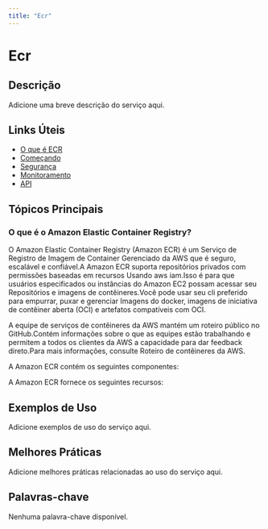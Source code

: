 ```yaml
---
title: "Ecr"
---
```


# Ecr

## Descrição

Adicione uma breve descrição do serviço aqui.

## Links Úteis

- [O que é ECR](https://docs.aws.amazon.com/AmazonECR/latest/userguide/what-is-ecr.html)
- [Começando](https://docs.aws.amazon.com/AmazonECR/latest/userguide/getting-started.html)
- [Segurança](https://docs.aws.amazon.com/AmazonECR/latest/userguide/security.html)
- [Monitoramento](https://docs.aws.amazon.com/AmazonECR/latest/userguide/monitoring.html)
- [API](https://docs.aws.amazon.com/AmazonECR/latest/userguide/api.html)

## Tópicos Principais

### O que é o Amazon Elastic Container Registry?

O Amazon Elastic Container Registry (Amazon ECR) é um Serviço de Registro de Imagem de Container Gerenciado da AWS que é seguro,
escalável e confiável.A Amazon ECR suporta repositórios privados com permissões baseadas em recursos
Usando aws iam.Isso é para que usuários especificados ou instâncias do Amazon EC2 possam acessar seu
Repositórios e imagens de contêineres.Você pode usar seu cli preferido para empurrar, puxar e gerenciar
Imagens do docker, imagens de iniciativa de contêiner aberta (OCI) e artefatos compatíveis com OCI.

A equipe de serviços de contêineres da AWS mantém um roteiro público no GitHub.Contém
informações sobre o que as equipes estão trabalhando e permitem a todos os clientes da AWS a capacidade
para dar feedback direto.Para mais informações, consulte Roteiro de contêineres da AWS.

A Amazon ECR contém os seguintes componentes:

A Amazon ECR fornece os seguintes recursos:

## Exemplos de Uso

Adicione exemplos de uso do serviço aqui.

## Melhores Práticas

Adicione melhores práticas relacionadas ao uso do serviço aqui.

## Palavras-chave

Nenhuma palavra-chave disponível.
